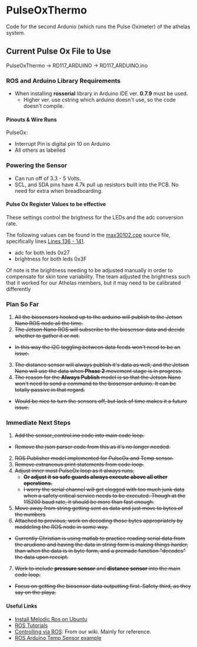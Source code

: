 # PulseOxThermo
Code for the second Ardunio (which runs the Pulse Oximeter) of the athelas system. 

## Current Pulse Ox File to Use
PulseOxThermo -> RD117_ARDUINO -> RD117_ARDUINO.ino

### ROS and Arduino Library Requirements
- When installing **rosserial** library in Arduino IDE ver. **0.7.9** must be used.
	- Higher ver. use cstring which arduino doesn't use, so the code doesn't compile.

#### Pinouts & Wire Runs
PulseOx:
- Interrupt Pin is digital pin 10 on Arduino
- All others as labelled

### Powering the Sensor
- Can run off of 3.3 - 5 Volts.
- SCL, and SDA pins have 4.7k pull up resistors built into the PCB. No need for extra when breadboarding.

#### Pulse Ox Register Values to be effective

These settings control the brigtness for the LEDs and the adc conversion rate. 

The following values can be found in the [max30102.cpp](RD117_ARDUINO/max30102.cpp) source file, specifically lines [Lines 136 - 141](https://github.com/athelas-NEU/PulseOxThermo/blob/918f1fb7174216ff736ba9c4da13137edc1819e9/RD117_ARDUINO/max30102.cpp#L136-L141).

- adc for both leds 0x27
- brightness for both leds 0x3F 

Of note is the brightness needing to be adjusted manually in order to compensate for skin tone variability. The team adjusted the brightness such that it worked for our Athelas members, but it may need to be calibrated differently

### Plan So Far
1. ~~All the biosensors hooked up to the arduino will publish to the Jetson Nano ROS node all the time.~~
2. ~~The Jetson Nano ROS will subscribe to the biosensor data and decide whether to gather it or not.~~
  - ~~In this way the I2C toggling between data feeds won't need to be an issue.~~
3. ~~The distance sensor will always publish it's data as well, and the Jetson Nano will use the data when **Phase 2** movement stage is in progress.~~
4. ~~The reason for the **Always Publish** model is so that the Jetson Nano won't need to send a command to the biosensor arduino. It can be totally passive in that regard.~~
  - ~~Would be nice to turn the sensors off, but lack of time makes it a future issue.~~
  
### Immediate Next Steps
1. ~~Add the sensor_control.ino code into main code loop.~~
  - ~~Remove the json parser code from this as it's no longer needed.~~
2. ~~ROS Publisher model implemented for PulseOx and Temp sensor.~~
2. ~~Remove extraneous print statements from code loop.~~
3. ~~Adjust inner most PulseOx loop as it always runs,~~
    - ~~**Or adjust it so safe guards always execute above all other operations.**~~
    - ~~I worry the serial channel will get clogged with too much junk data when a safety critical service needs to be executed. Though at the 115200 baud rate, it should be more than fast enough.~~
5. ~~Move away from string getting sent as data and just move to bytes of the numbers~~
6. ~~Attached to previous, work on decoding those bytes appropriately by moddeling the ROS node in some way.~~
  - ~~Currently Christian is using matlab to practice reading serial data from the arudiono and having the data in string form is making things harder, than when the data is in byte form, and a premade function "decodes" the data upon receipt.~~
7. ~~Work to include **pressure sensor** and **distance sensor** into the main code loop.~~
  - ~~Focus on getting the biosensor data outputting first. Safety third, as they say on the playa.~~

#### Useful Links
- [Install Melodic Ros on Ubuntu](https://wiki.ros.org/melodic/Installation/Ubuntu)
- [ROS Tutorials](https://wiki.ros.org/ROS/Tutorials)
- [Controlling via ROS](https://github.com/athelas-NEU/arm-control-ros/wiki/Setup-for-Controlling-via-ROS): From our wiki. Mainly for reference. 
- [ROS Arduino Temp Sensor example](https://wiki.ros.org/rosserial_arduino/Tutorials/Measuring%20Temperature)
